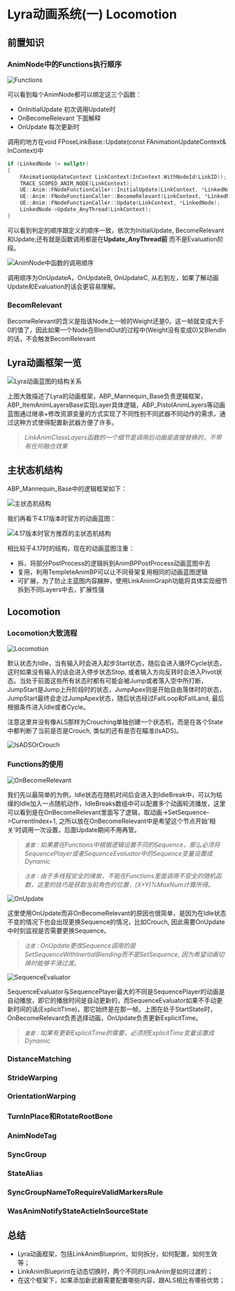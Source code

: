 # Lyra动画系统(一) Locomotion

## 前置知识

### AnimNode中的Functions执行顺序

![Functions](./UE5LyraPic/Functions.png)

可以看到每个AnimNode都可以绑定这三个函数：

* OnInitialUpdate 初次调用Update时
* OnBecomeRelevant 下面解释
* OnUpdate 每次更新时

调用的地方在void FPoseLinkBase::Update(const FAnimationUpdateContext& InContext)中

```C++
if (LinkedNode != nullptr)
{
	FAnimationUpdateContext LinkContext(InContext.WithNodeId(LinkID));
	TRACE_SCOPED_ANIM_NODE(LinkContext);
	UE::Anim::FNodeFunctionCaller::InitialUpdate(LinkContext, *LinkedNode);
	UE::Anim::FNodeFunctionCaller::BecomeRelevant(LinkContext, *LinkedNode);
	UE::Anim::FNodeFunctionCaller::Update(LinkContext, *LinkedNode);
	LinkedNode->Update_AnyThread(LinkContext);
}
```

可以看到判定的顺序跟定义的顺序一致，依次为InitialUpdate, BecomeRelevant和Update;还有就是函数调用都是在**Update_AnyThread前** 而不是Evaluation阶段。

![AnimNode中函数的调用顺序](./UE5LyraPic/AnimNodeFuncOrder.png)

调用顺序为OnUpdateA，OnUpdateB, OnUpdateC, 从右到左，如果了解动画Update和Evaluation的话会更容易理解。

### BecomRelevant

BecomeRelevant的含义是指该Node上一帧的Weight还是0，这一帧就变成大于0的值了，因此如果一个Node在BlendOut的过程中(Weight没有变成0)又BlendIn的话，不会触发BecomRelevant

## Lyra动画框架一览

![Lyra动画蓝图的结构关系](./UE5LyraPic/Lyra动画蓝图的结构关系.png)

上图大致描述了Lyra的动画框架，ABP_Mannequin_Base负责逻辑框架， ABP_ItemAnimLayersBase实现Layer具体逻辑，ABP_PistolAnimLayers等动画蓝图通过继承+修改资源变量的方式实现了不同性别不同武器不同动作的需求，通过这种方式使得配置新武器方便了许多。

>_LinkAnimClassLayers函数的一个细节是调用后动画是直接替换的，不带有任何融合效果_

## 主状态机结构

ABP_Mannequin_Base中的逻辑框架如下：

![主状态机结构](./UE5LyraPic/ABPLogic.png)

我们再看下4.17版本时官方的动画蓝图：

![4.17版本时官方推荐的主状态机结构](./UE5LyraPic/417AnimABP.jpg)

相比较于4.17时的结构，现在的动画蓝图注重：

* 拆，将部分PostProcess的逻辑拆到AnimBPPostProcess动画蓝图中去
* 复用，利用TempleteAnimBP可以让不同骨架复用相同的动画蓝图逻辑
* 可扩展，为了防止主蓝图内容臃肿，使用LinkAnimGraph功能将具体实现细节拆到不同Layers中去，扩展性强

## Locomotion

### Locomotion大致流程

![Locomotion](./UE5LyraPic/Locomotion.png)

默认状态为Idle，当有输入时会进入起步Start状态，随后会进入循环Cycle状态，这时如果没有输入的话会进入停步状态Stop, 或者输入方向反转时会进入Pivot状态。当处于前面这些所有状态时都有可能会被Jump或者落入空中所打断，JumpStart是Jump上升阶段时的状态，JumpApex则是开始自由落体时的状态，JumpStart最终会走过JumpApex状态，随后状态经过FallLoop和FallLand, 最后根据条件进入Idle或者Cycle。

注意这里并没有像ALS那样为Crouching单独创建一个状态机，而是在各个State中都判断了当前是否是Crouch, 类似的还有是否在瞄准(IsADS)。

![IsADSOrCrouch](./UE5LyraPic/IsADSOrCrouch.png)

### Functions的使用

![OnBecomeRelevant](./UE5LyraPic/OnBecomeRelevant.png)

我们先以最简单的为例，Idle状态在随机时间后会进入到IdleBreak中，可以为枯燥的Idle加入一点随机动作，IdleBreaks数组中可以配置多个动画轮流播放，这里可以看到是在OnBecomeRelevant里面写了逻辑，取动画->SetSequence->CurrentIndex+1, 之所以放在OnBecomeRelevant中是希望这个节点开始'相关'时调用一次设置，后面Update期间不用再管。

>_`重要：`如果要在Functions中根据逻辑设置不同的Sequence，那么必须将SequencePlayer或者SequenceEvaluator中的Sequence变量设置成Dynamic_

>_`注意：`由于多线程安全的缘故，不能在Functions里面调用不安全的随机函数，这里的技巧是获取当前角色的位置，(X+Y)%MaxNum计算所得。_

![OnUpdate](./UE5LyraPic/OnUpdate.png)

这里使用OnUpdate而非OnBecomeRelevant的原因也很简单，是因为在Idle状态不变的情况下也会出现更换Sequence的情况，比如Crouch, 因此需要OnUpdate中时刻监视是否需要更换Sequence。

>_`注意：`OnUpdate更改Sequence调用的是SetSequenceWithInertialBlending而不是SetSequence, 因为希望动画切换时能够平滑过渡。_

![SequenceEvaluator](./UE5LyraPic/SequenceEvaluator.png)

SequenceEvaluator与SequencePlayer最大的不同是SequencePlayer的动画是自动播放，即它的播放时间是自动更新的，而SequenceEvaluator如果不手动更新时间的话(ExplicitTime)，那它始终是在那一帧。上图在处于StartState时，OnBecomeRelevant负责选择动画，OnUpdate负责更新ExplicitTime。

>_`重要：`如果有更新ExplicitTime的需要，必须把ExplicitTime变量设置成Dynamic_

### DistanceMatching

### StrideWarping

### OrientationWarping

### TurnInPlace和RotateRootBone

### AnimNodeTag

### SyncGroup

### StateAlias

### SyncGroupNameToRequireValidMarkersRule

### WasAnimNotifyStateActieInSourceState

## 总结

* Lyra动画框架，包括LinkAnimBlueprint，如何拆分，如何配置，如何生效等；
* LinkAnimBlueprint在动态切换时，两个不同的LinkAnim是如何过渡的；
* 在这个框架下，如果添加新武器需要配置哪些内容，跟ALS相比有哪些优势；